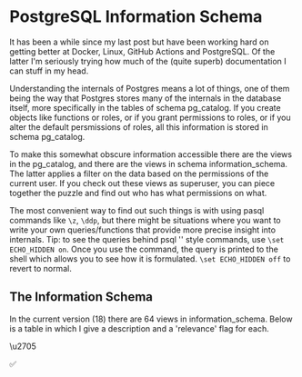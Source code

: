 # PostgreSQL Information Schema

It has been a while since my last post but have been working hard on getting better at Docker, Linux, GitHub Actions and PostgreSQL. Of the latter I'm seriously trying how much of the (quite superb) documentation I can stuff in my head. 

Understanding the internals of Postgres means a lot of things, one of them being the way that Postgres stores many of the internals in the database itself, more specifically in the tables of schema pg_catalog. If you create objects like functions or roles, or if you grant permissions to roles, or if you alter the default persmissions of roles, all this information is stored in schema pg_catalog. 

To make this somewhat obscure information accessible there are the views in the pg_catalog, and there are the views in schema information_schema. The latter applies a filter on the data based on the permissions of the current user. If you check out these views as superuser, you can piece together the puzzle and find out who has what permissions on what.

The most convenient way to find out such things is with using pasql commands like `\z`, `\ddp`, but there might be situations where you want to write your own queries/functions that provide more precise insight into internals. Tip: to see the queries behind psql '\' style commands, use `\set ECHO_HIDDEN on`. Once you use the command, the query is printed to the shell which allows you to see how it is formulated. `\set ECHO_HIDDEN off` to revert to normal.

## The Information Schema

In the current version (18) there are 64 views in information_schema. Below is a table in which I give a description and a 'relevance' flag for each.

\u2705

:white_check_mark:


